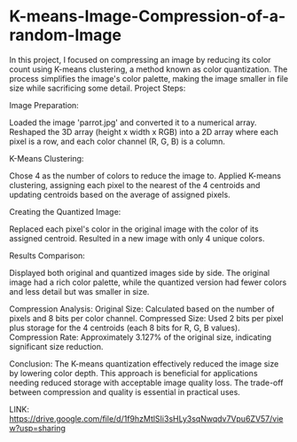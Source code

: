# K-means-Image-Compression-of-a-random-Image
In this project, I focused on compressing an image by reducing its color count using K-means clustering, a method known as color quantization. The process simplifies the image's color palette, making the image smaller in file size while sacrificing some detail.
Project Steps:

Image Preparation:

Loaded the image 'parrot.jpg' and converted it to a numerical array.
Reshaped the 3D array (height x width x RGB) into a 2D array where each pixel is a row, and each color channel (R, G, B) is a column.

K-Means Clustering:

Chose 4 as the number of colors to reduce the image to.
Applied K-means clustering, assigning each pixel to the nearest of the 4 centroids and updating centroids based on the average of assigned pixels.

Creating the Quantized Image:

Replaced each pixel's color in the original image with the color of its assigned centroid.
Resulted in a new image with only 4 unique colors.

Results Comparison:

Displayed both original and quantized images side by side.
The original image had a rich color palette, while the quantized version had fewer colors and less detail but was smaller in size.

Compression Analysis:
Original Size: Calculated based on the number of pixels and 8 bits per color channel.
Compressed Size: Used 2 bits per pixel plus storage for the 4 centroids (each 8 bits for R, G, B values).
Compression Rate: Approximately 3.127% of the original size, indicating significant size reduction.

Conclusion:
The K-means quantization effectively reduced the image size by lowering color depth. This approach is beneficial for applications needing reduced storage with acceptable image quality loss. The trade-off between compression and quality is essential in practical uses.

LINK: https://drive.google.com/file/d/1f9hzMtlSIi3sHLy3sqNwqdv7Vpu6ZV57/view?usp=sharing

